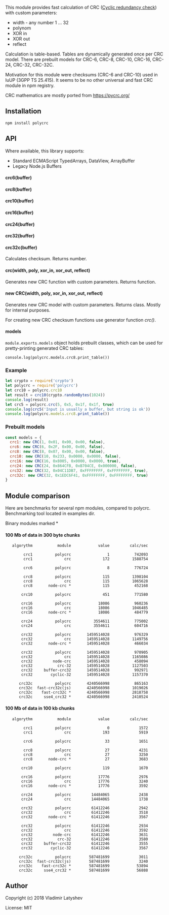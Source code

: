 This module provides fast calculation of CRC ([Cyclic redundancy check][Wiki])
with custom parameters:

* width - any number 1 ... 32
* polynom
* XOR in
* XOR out
* reflect

Calculation is table-based. Tables are dynamically generated once per CRC model.
There are prebuilt models for CRC-6, CRC-8, CRC-10, CRC-16, CRC-24, CRC-32, CRC-32C.

Motivation for this module were checksums (CRC-6 and CRC-10) used in IuUP (3GPP TS 25.415).
It seems to be no other universal and fast CRC module in npm registry.

CRC mathematics are mostly ported from https://pycrc.org/

## Installation
`npm install polycrc`

## API

Where available, this library supports:
* Standard ECMAScript TypedArrays, DataView, ArrayBuffer
* Legacy Node.js Buffers

#### crc6(buffer)
#### crc8(buffer)
#### crc10(buffer)
#### crc16(buffer)
#### crc24(buffer)
#### crc32(buffer)
#### crc32c(buffer)
Calculates checksum. Returns number.

#### crc(width, poly, xor_in, xor_out, reflect)
Generates new CRC function with custom parameters. Returns function.

#### new CRC(width, poly, xor_in, xor_out, reflect)
Generates new CRC model with custom parameters. Returns class.
Mostly for internal purposes.

For creating new CRC checksum functions use generator function *crc()*.

#### models
`module.exports.models` object holds prebuilt classes,
which can be used for pretty-printing generated CRC tables:

`console.log(polycrc.models.crc8.print_table())`


### Example
```js
let crypto = require('crypto')
let polycrc = require('polycrc')
let crc10 = polycrc.crc10
let result = crc10(crypto.randomBytes(1024))
console.log(result)
let crc5 = polycrc.crc(5, 0x5, 0x1f, 0x1f, true)
console.log(crc5('Input is usually a buffer, but string is ok'))
console.log(polycrc.models.crc8.print_table())
```

### Prebuilt models
```js
const models = {
  crc1: new CRC(1, 0x01, 0x00, 0x00, false),
  crc6: new CRC(6, 0x2F, 0x00, 0x00, false),
  crc8: new CRC(8, 0x07, 0x00, 0x00, false),
  crc10: new CRC(10, 0x233, 0x0000, 0x0000, false),
  crc16: new CRC(16, 0x8005, 0x0000, 0x0000, true),
  crc24: new CRC(24, 0x864CFB, 0xB704CE, 0x000000, false),
  crc32: new CRC(32, 0x04C11DB7, 0xFFFFFFFF, 0xFFFFFFFF, true),
  crc32c: new CRC(32, 0x1EDC6F41, 0xFFFFFFFF, 0xFFFFFFFF, true)
}
```
## Module comparison
Here are benchmarks for several npm modules, compared to polycrc.
Benchmarking tool located in examples dir.

Binary modules marked *

#### 100 Mb of data in 300 byte chunks

       algorythm           module            value         calc/sec

            crc1          polycrc                1           742093
            crc1              crc              172          1588754

            crc6          polycrc                8           776724

            crc8          polycrc              115          1398104
            crc8              crc              115          1065628
            crc8       node-crc *              115           452168

           crc10          polycrc              451           771580

           crc16          polycrc            18086           960236
           crc16              crc            18086          1046485
           crc16       node-crc *            18086           484779

           crc24          polycrc          3554611           775002
           crc24              crc          3554611           604716

           crc32          polycrc       1459514028           976329
           crc32              crc       1459514028          1149756
           crc32       node-crc *       1459514028           466034

           crc32          polycrc       1459514028           970905
           crc32              crc       1459514028          1165086
           crc32         node-crc       1459514028           458094
           crc32           crc-32       1459514028          1127503
           crc32     buffer-crc32       1459514028           992971
           crc32        cyclic-32       1459514028          1157370

          crc32c          polycrc       4240566998           865163
          crc32c  fast-crc32c(js)       4240566998          1019026
          crc32c    fast-crc32c *       4240566998          2818758
          crc32c     sse4_crc32 *       4240566998          2410524

#### 100 Mb of data in 100 kb chunks

       algorythm           module            value         calc/sec

            crc1          polycrc                0             1572
            crc1              crc              193             5919

            crc6          polycrc               33             1651

            crc8          polycrc               27             4231
            crc8              crc               27             3250
            crc8       node-crc *               27             3683

           crc10          polycrc              119             1670

           crc16          polycrc            17776             2976
           crc16              crc            17776             3240
           crc16       node-crc *            17776             3592

           crc24          polycrc         14484065             2438
           crc24              crc         14484065             1738

           crc32          polycrc         61412246             2942
           crc32              crc         61412246             3518
           crc32       node-crc *         61412246             3567

           crc32          polycrc         61412246             2934
           crc32              crc         61412246             3592
           crc32         node-crc         61412246             3631
           crc32           crc-32         61412246             3580
           crc32     buffer-crc32         61412246             3555
           crc32        cyclic-32         61412246             3567

          crc32c          polycrc        587481699             3011
          crc32c  fast-crc32c(js)        587481699             3240
          crc32c    fast-crc32c *        587481699            53894
          crc32c     sse4_crc32 *        587481699            56888


[wiki]: https://en.wikipedia.org/wiki/Cyclic_redundancy_check

## Author
Copyright (c) 2018 Vladimir Latyshev

License: MIT
